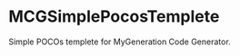 MCGSimplePocosTemplete
======================

Simple POCOs templete for MyGeneration Code Generator.

